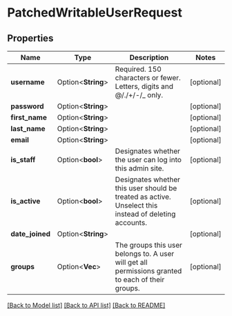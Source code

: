 # PatchedWritableUserRequest

## Properties

Name | Type | Description | Notes
------------ | ------------- | ------------- | -------------
**username** | Option<**String**> | Required. 150 characters or fewer. Letters, digits and @/./+/-/_ only. | [optional]
**password** | Option<**String**> |  | [optional]
**first_name** | Option<**String**> |  | [optional]
**last_name** | Option<**String**> |  | [optional]
**email** | Option<**String**> |  | [optional]
**is_staff** | Option<**bool**> | Designates whether the user can log into this admin site. | [optional]
**is_active** | Option<**bool**> | Designates whether this user should be treated as active. Unselect this instead of deleting accounts. | [optional]
**date_joined** | Option<**String**> |  | [optional]
**groups** | Option<**Vec<i32>**> | The groups this user belongs to. A user will get all permissions granted to each of their groups. | [optional]

[[Back to Model list]](../README.md#documentation-for-models) [[Back to API list]](../README.md#documentation-for-api-endpoints) [[Back to README]](../README.md)


